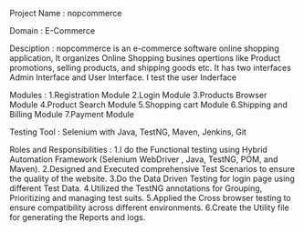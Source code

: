 Project Name : nopcommerce

Domain : E-Commerce

Desciption : nopcommerce is an e-commerce software online shopping application, It organizes Online Shopping busines opertions like Product promotions, selling products, and shipping goods etc. It has two interfaces Admin Interface and User Interface. I test the user Inderface

Modules :
    1.Registration Module
    2.Login Module
    3.Products Browser Module
    4.Product Search Module
    5.Shopping cart Module
    6.Shipping and Billing Module
    7.Payment Module

Testing Tool : Selenium with Java, TestNG, Maven, Jenkins, Git

Roles and Responsibilities :
    1.I do the Functional testing using Hybrid Automation Framework (Selenium WebDriver , Java, TestNG, POM, and Maven).
    2.Designed and Executed comprehensive Test Scenarios to ensure the quality of the website.
    3.Do the Data Driven Testing for login page using different Test Data.
    4.Utilized the TestNG annotations for Grouping, Prioritizing and managing test suits.
    5.Applied the Cross browser testing to ensure compatibility across different environments.
    6.Create the Utility file for generating the Reports and logs.
